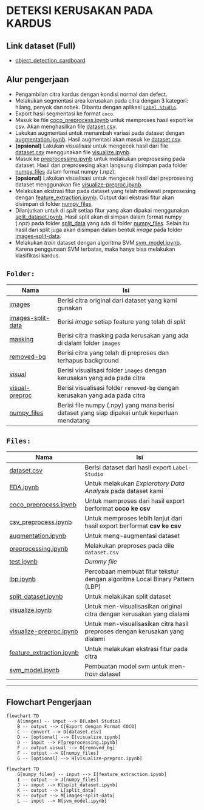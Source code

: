 # DETEKSI KERUSAKAN PADA KARDUS

## Link dataset (Full)
- [object_detection_cardboard](https://drive.google.com/drive/folders/1Tzz94XEyqiADfEdvweKMCBZbdsS6KG6h?usp=sharing)

## Alur pengerjaan
- Pengambilan citra kardus dengan kondisi normal dan defect.
- Melakukan segmentasi area kerusakan pada citra dengan 3 kategori: hilang, penyok dan robek. Dibantu dengan aplikasi [`Label Studio`](https://labelstud.io/).
- Export hasil segmentasi ke format `coco`.
- Masuk ke file [coco_preprocess.ipynb](coco_preprocess.ipynb) untuk memproses hasil export ke csv. Akan menghasilkan file [dataset.csv](dataset.csv).
- Lakukan augmentasi untuk menambah variasi pada dataset dengan [augmentation.ipynb](augmentation.ipynb). Hasil augmentasi akan masuk ke [dataset.csv](dataset.csv).
- **(opsional)** Lakukan visualisasi untuk mengecek hasil dari file [dataset.csv](dataset.csv) menggunakan file [visualize.ipynb](visualize.ipynb).
- Masuk ke [preprocessing.ipynb](preprocessing.ipynb) untuk melakukan preprosesing pada dataset. Hasil dari preprosesing akan langsung disimpan pada folder [numpy_files](numpy_files) dalam format numpy (.npz).
- **(opsional)** Lakukan visualisasi untuk mengecek hasil dari preprosesing dataset menggunakan file [visualize-preproc.ipynb](visualize-preproc.ipynb).
- Melakukan ekstrasi fitur pada dataset yang telah melewati preprosesing dengan [feature_extraction.ipynb](feature_extraction.ipynb). Output dari ekstrasi fitur akan disimpan di folder [numpy_files](numpy_files).
- Dilanjutkan untuk di *split* setiap fitur yang akan dipakai menggunakan [split_dataset.ipynb](split_dataset.ipynb). Hasil split akan di simpan dalam format numpy (.npz) pada folder [split_data](numpy_files/split_data) yang ada di folder [numpy_files](numpy_files). Selain itu hasil dari split juga akan disimpan dalam bentuk *image* pada folder [images-split-data](images-split-data).
- Melakukan *train* dataset dengan algoritma SVM [svm_model.ipynb](svm_model.ipynb). Karena penggunaan SVM terbatas, maka hanya bisa melakukan klasifikasi kardus.


## `Folder: `
| Nama                                   | Isi                                                                                           |
| -------------------------------------- | --------------------------------------------------------------------------------------------- |
| [images](images)                       | Berisi citra original dari dataset yang kami gunakan                                          |
| [images-split-data](images-split-data) | Berisi *image* setiap feature yang telah di *split*                                           |
| [masking](masking)                     | Berisi citra masking pada kerusakan yang ada di dalam folder `images`                         |
| [removed-bg](removed-bg)               | Berisi citra yang telah di preproses dan terhapus background                                  |
| [visual](visual)                       | Berisi visualisasi folder `images` dengan kerusakan yang ada pada citra                       |
| [visual-preproc](visual-preproc)       | Berisi visualisasi folder `removed-bg` dengan kerusakan yang ada pada citra                   |
| [numpy_files](numpy_files)             | Berisi file numpy (.npy) yang mana berisi dataset yang siap dipakai untuk keperluan mendatang |

## `Files: `
| Nama                                                 | Isi                                                                          |
| ---------------------------------------------------- | ---------------------------------------------------------------------------- |
| [dataset.csv](dataset.csv)                           | Berisi dataset dari hasil export `Label-Studio`                              |
| [EDA.ipynb](EDA.ipynb)                               | Untuk melakukan *Exploratory Data Analysis* pada dataset kami                |
| [coco_preprocess.ipynb](coco_preprocess.ipynb)       | Untuk memproses dari hasil export berformat **coco ke csv**                  |
| [csv_preprocess.ipynb](csv_preprocess.ipynb)         | Untuk memproses lebih lanjut dari hasil export berformat **csv ke csv**      |
| [augmentation.ipynb](augmentation.ipynb)             | Untuk meng-augmentasi dataset                                                |
| [preprocessing.ipynb](preprocessing.ipynb)           | Melakukan preproses pada dile `dataset.csv`                                  |
| [test.ipynb](test.ipynb)                             | *Dummy file*                                                                 |
| [lbp.ipynb](lbp.ipynb)                               | Percobaan membuat fitur tekstur dengan algoritma Local Binary Pattern (LBP)  |
| [split_dataset.ipynb](split_dataset.ipynb)           | Untuk melakukan split dataset                                                |
| [visualize.ipynb](visualize.ipynb)                   | Untuk men-visualisasikan original citra dengan kerusakan yang dialami        |
| [visualize-preproc.ipynb](visualize-preproc.ipynb)   | Untuk men-visualisasikan citra hasil preproses dengan kerusakan yang dialami |
| [feature_extraction.ipynb](feature_extraction.ipynb) | Untuk melakukan ekstrasi fitur pada citra                                    |
| [svm_model.ipynb](svm_model.ipynb)                   | Pembuatan model svm untuk men-*train* dataset                                |


---

## Flowchart Pengerjaan
```mermaid
flowchart TD
    A(images) -- input --> B[Label Studio]
    B -- output --> C[Export dengan Format COCO]
    C -- convert --> D[dataset.csv]
    D -- [optional] --> E[visualize.ipynb]
    D -- input --> F[preprocessing.ipynb]
    F -- output visual --> O[removed_bg]
    F -- output --> G[numpy_files]
    G -- [optional] --> H[visualize-preproc.ipynb]
```
```mermaid
flowchart TD
    G[numpy_files] -- input --> I[feature_extraction.ipynb]
    I -- output --> J[numpy_files]
    J -- input --> K[split_dataset.ipynb]
    K -- output --> L[split_data]
    K -- output --> M[images-split-data]
    L -- input --> N[svm_model.ipynb]
```
